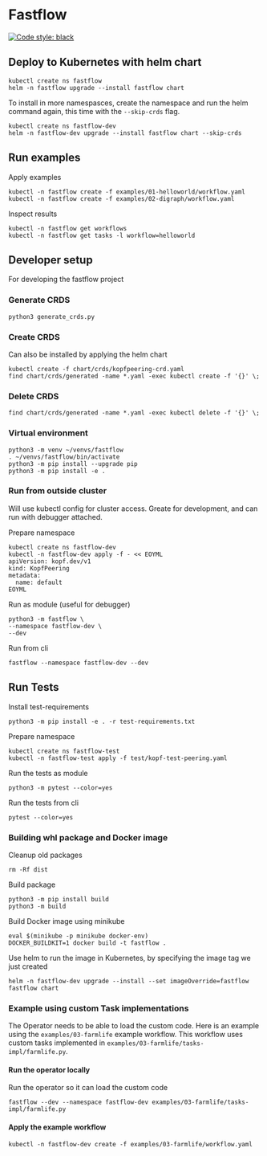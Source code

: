 # Fastflow

[![Code style: black](https://img.shields.io/badge/code%20style-black-000000.svg)](https://github.com/psf/black)

## Deploy to Kubernetes with helm chart

```shell
kubectl create ns fastflow
helm -n fastflow upgrade --install fastflow chart
```

To install in more namespasces, create the namespace and run the helm command again, this time with the
`--skip-crds` flag.

```shell
kubectl create ns fastflow-dev
helm -n fastflow-dev upgrade --install fastflow chart --skip-crds
```

## Run examples

Apply examples

```shell
kubectl -n fastflow create -f examples/01-helloworld/workflow.yaml
kubectl -n fastflow create -f examples/02-digraph/workflow.yaml
```

Inspect results

```shell
kubectl -n fastflow get workflows
kubectl -n fastflow get tasks -l workflow=helloworld
```

## Developer setup

For developing the fastflow project

### Generate CRDS

    python3 generate_crds.py

### Create CRDS

Can also be installed by applying the helm chart

    kubectl create -f chart/crds/kopfpeering-crd.yaml
    find chart/crds/generated -name *.yaml -exec kubectl create -f '{}' \;

### Delete CRDS

    find chart/crds/generated -name *.yaml -exec kubectl delete -f '{}' \;

### Virtual environment

```shell
python3 -m venv ~/venvs/fastflow
. ~/venvs/fastflow/bin/activate
python3 -m pip install --upgrade pip
python3 -m pip install -e .
```

### Run from outside cluster

Will use kubectl config for cluster access.
Greate for development, and can run with debugger attached.

Prepare namespace

```shell
kubectl create ns fastflow-dev
kubectl -n fastflow-dev apply -f - << EOYML
apiVersion: kopf.dev/v1
kind: KopfPeering
metadata:
  name: default
EOYML
```

Run as module (useful for debugger)

```shell
python3 -m fastflow \
--namespace fastflow-dev \
--dev
```

Run from cli

```shell
fastflow --namespace fastflow-dev --dev
```

## Run Tests

Install test-requirements

```shell
python3 -m pip install -e . -r test-requirements.txt
```

Prepare namespace

```shell
kubectl create ns fastflow-test
kubectl -n fastflow-test apply -f test/kopf-test-peering.yaml
```

Run the tests as module

```shell
python3 -m pytest --color=yes
```

Run the tests from cli

```shell
pytest --color=yes
```

### Building whl package and Docker image

Cleanup old packages

```shell
rm -Rf dist
```

Build package

```shell
python3 -m pip install build
python3 -m build
```

Build Docker image using minikube

```shell
eval $(minikube -p minikube docker-env)
DOCKER_BUILDKIT=1 docker build -t fastflow .
```

Use helm to run the image in Kubernetes, by specifying the image tag we just created

```shell
helm -n fastflow-dev upgrade --install --set imageOverride=fastflow fastflow chart
```

### Example using custom Task implementations

The Operator needs to be able to load the custom code. Here is an example using the `examples/03-farmlife` example
workflow. This workflow uses custom tasks implemented in `examples/03-farmlife/tasks-impl/farmlife.py`.

#### Run the operator locally

Run the operator so it can load the custom code

```shell
fastflow --dev --namespace fastflow-dev examples/03-farmlife/tasks-impl/farmlife.py
```

#### Apply the example workflow

```shell
kubectl -n fastflow-dev create -f examples/03-farmlife/workflow.yaml
```
